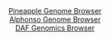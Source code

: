 <div id="Pineapple_Genome_Browser" align="center">
  <a href="https://igv.org/app/?sessionURL=blob:zZNdT9swGIX_i6WhTUoTJyEpiYSmErry0VHWEjpAKHJSOzV17GA7SaHqf59Bm3bDJHqxaZIv7Fe233OOH29Ai6WigoMYeLYb2K4LLKCWopuhqmb4AlVYgZggprAFJCZYYl5gEG8AQUqjdDo2J5da1yp2HKrrXoV4KWzl26hCz4KjTtmFqJxEMIZyIZEWUjlHErXCoWXb63CO6to2vX07cBZIIwexeim4Ek6NeZl15r7sVykrMRcVzqqGafoqIDN6jMaFTdDnwXw2KAqs1Dl.Ol0cDs5PB9f.ML0dhcltOjmZp.F8b0ZLjnQj8eGIk65csYlbXZHV9Dm65kFQBTmJLuEH_3hvuK6pxOrQ7bsH.zDa90ITDOULvP6fPJtBd_QtVT3FE_FwKUkqBhf56mZ4jMOkaB.Gf_C9tQATRWM4AMVS9mMXWj4MrcALey9T98CCMDLpSEFBfHdvAS1RsTLb7zZAP9WGFqDwY_MKjgWEXGAJ4l4EYd.NIi_Y75s.kbu1NqCR7O9F.yWdRn3oDTwvzAhl2qC8yBSvlY04t9uC2OXzjlmuoe9FRXH2lSTrg2Tc3jyqxNfNaN2lb2bZN_5N69fnM0bfo.ifUPceIbbOd0Xt9Ojb6DtCOQmGyWQWNberJD2RbHw1fvuLvcSzWzREyApps99UzPInbS2SFHFtCi1VNKeM6qe5SVF0IHY930ALCsGEoRDIMv8ILWi5Afz0G05_e7_9AQ--">Pineapple Genome Browser</a>
</div>
<div id="Alphonso_Genome_Browser" align="center">
  <a href="https://igv.org/app/?sessionURL=blob:zZJdb9owFIb_iyWqTQr5JIFEQhPQL.hWOlCKRlVFTuIEt4ltbBMKiP..s2rTblapXGyalIvkyMl53yfPATVEKsoZipBrOr7pOMhAasW3c1yLitzimigUFbhSxECSFEQSlhEUHVCBlcbx7DO8udJaqMiyqBbtGrOSm8ozcY33nOGtMjNeWyNeVTjlEmsulTWUuOEWLZv2lqRYCBN2e6Zv5VhjC1dixZniliCsTLbwveTXKCkJ4zVJ6k2l6WuABPJAxtws8KfBYj7IMqLUDdmN8_7gZjy49y7i5VUwWsbT60UcLM7mtGRYbyTpP9.ll_fD3qIn3PV.Mb_tML2cxk9fY8pb3vnZxYugkqi.03V6HTvshB0AQ1lOXv6nznDRE3sHddpyL6fF7mrgundebzmS.Z4.TZrrejh4o_nRQBXPNmACylayGzm24dmB4btB.8et0zNsOwQ.klMUPTwaSEucPcPxhwPSOwG.IEXWm1d1DMRlTiSK2qFtd50wdP1OF_aEztE4oI2s_h7cy3gWdm0XegdJQSsNMueJYkKZmDGzyQqz3J9I835dyXNWBvFqOumOJ.qLWI3IrDNpucPn7I80fSAAy19_IVR9T6Z_Yt57gpg6PVW33czj_qy.KSUJlLhwxnuPX_t7UPBbod4EdBqcgssaazgPE3j8aVyDJcVMw6Chiqa0onq3AI58iyLH9UBclPGKg4lIlukH27ANx7c__hbUOz4evwM-">Alphonso Genome Browser</a>
</div>


<div id="DAF_Genomics_Browser" align="center">
  <a href="https://igv.org/app/?sessionURL=blob:tZFra9swFIb_i2D9ZDu.OzKE4a1NF7p1LKlnklLCiX0cG9uSJ8lLupD_PuF1DDbKGHQgCYlzeV.d50S.opA1ZyQmruUEluMQg8iKH1bQ9S3eQoeSxCW0Eg0isESBLEcSn0gJUkG6fK8rK6V6GU8mBZTmHhnv6lxa0rOgNyUfVIU61XQt6OAbZ3CQVs47naxgAm1fcSb5BPIcpTTtSY9svz2APn7GtmNL3HZDq.pRdatNaGOFVYJ2W7MCj38x8h.U9apfJ9kqGetv8HFRzJKbRfLZu0o31.HbTfrxXZaG2cWq3jNQg8BZZk_VsQybu_mSsj2_XO8WYeMXtAr8V97lxdWxrwXKmRM5U9.mXuCTs0Fang8aAckr4cSOb0Tu1HB933y6ekGoZyB4TeL7B4MoAXmj0.9PRD32GhSR.GUYmRmEiwIFiU1q25FDqRv4kdahztk4kUG0L0xyni5pZLuJ64bWDjqtX9btOD4t9GfwpTD.1lnvf8V0u5xf3603lCbtmjVZyj99qN4UvbeD5hlMBnn2WyUXHSgd.vF8ggKtVuuQqV9UvPPD.Ts-">DAF Genomics Browser</a>
</div>

